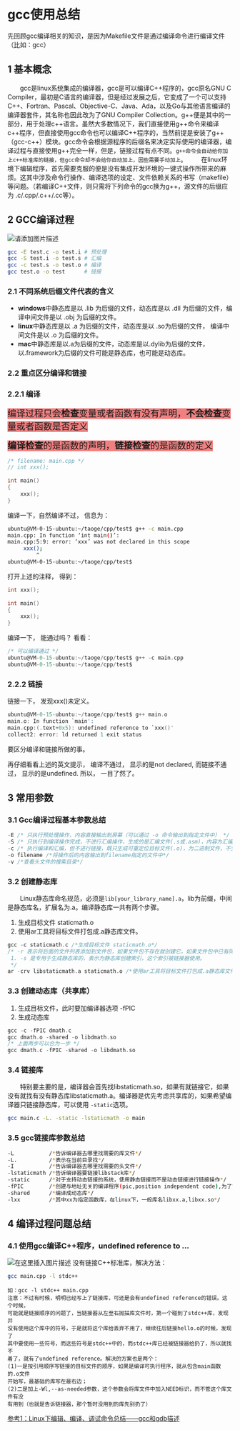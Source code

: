 # gcc使用总结
先回顾gcc编译相关的知识，是因为Makefile文件是通过编译命令进行编译文件（比如：gcc）
## 1 基本概念
&emsp;&emsp;gcc是linux系统集成的编译器，gcc是可以编译C++程序的，gcc原名GNU C Compiler，最初是C语言的编译器，但是经过发展之后，它变成了一个可以支持C++、Fortran、Pascal、Objective-C、Java、Ada，以及Go与其他语言编译的编译器套件，其名称也因此改为了GNU Compiler Collection。g++便是其中的一部分，用于处理c++语言。虽然大多数情况下，我们直接使用g++命令来编译c++程序，但直接使用gcc命令也可以编译C++程序的，当然前提是安装了g++（gcc-c++）模块。gcc命令会根据源程序的后缀名来决定实际使用的编译器，编译过程与直接使用g++完全一样，但是，链接过程有点不同。`g++命令会自动给你加上c++标准库的链接，但gcc命令却不会给你自动加上，因些需要手动加上`。
&emsp;&emsp;在linux环境下编辑程序，首先需要克服的便是没有集成开发环境的一键式操作所带来的麻烦。这其中涉及命令行操作、编译选项的设定、文件依赖关系的书写（makefile）等问题。（若编译C++文件，则只需将下列命令的gcc换为g++，源文件的后缀应为 .c/.cpp/.c++/.cc等）。

## 2 GCC编译过程

![请添加图片描述](https://img-blog.csdnimg.cn/6527f210287b4abab3dbc83b7070326a.png?x-oss-process=image/watermark,type_ZHJvaWRzYW5zZmFsbGJhY2s,shadow_50,text_Q1NETiBA5p2O5bCU6Ziz,size_20,color_FFFFFF,t_70,g_se,x_16)


```bash
gcc -E test.c -o test.i # 预处理
gcc -S test.i -o test.s # 汇编
gcc -c test.s -o test.o # 编译
gcc test.o -o test      # 链接
```

### 2.1 不同系统后缀文件代表的含义

 - **windows**中静态库是以 .lib 为后缀的文件，动态库是以 .dll 为后缀的文件，编译中间文件是以 .obj 为后缀的文件。
 - **linux**中静态库是以 .a 为后缀的文件，动态库是以 .so为后缀的文件， 编译中间文件是以 .o 为后缀的文件。
 - **mac**中静态库是以.a为后缀的文件，动态库是以.dylib为后缀的文件，以.framework为后缀的文件可能是静态库，也可能是动态库。

### 2.2 重点区分编译和链接
### 2.2.1 编译

 <span style="background-color: lightcoral; font-size: 20px;">编译过程只会**检查**变量或者函数有没有声明，**不会检查**变量或者函数是否定义
 </span>

 <span style="background-color: lightcoral; font-size: 20px;">**编译检查**的是函数的声明，**链接检查**的是函数的定义
 </span>

```c
/* filename: main.cpp */
// int xxx();
 
int main()
{
    xxx();
}
```

编译一下，自然编译不过， 信息为：

```bash
ubuntu@VM-0-15-ubuntu:~/taoge/cpp/test$ g++ -c main.cpp 
main.cpp: In function ‘int main()’:
main.cpp:5:9: error: ‘xxx’ was not declared in this scope
     xxx();
         ^
ubuntu@VM-0-15-ubuntu:~/taoge/cpp/test$ 
```

打开上述的注释， 得到：

```c
int xxx();
 
int main()
{
    xxx();
}
```

编译一下， 能通过吗？ 看看：

```c
/* 可以编译通过 */
ubuntu@VM-0-15-ubuntu:~/taoge/cpp/test$ g++ -c main.cpp     
ubuntu@VM-0-15-ubuntu:~/taoge/cpp/test$ 
```

### 2.2.2 链接

 链接一下， 发现xxx()未定义。

```c
ubuntu@VM-0-15-ubuntu:~/taoge/cpp/test$ g++ main.o
main.o: In function `main':
main.cpp:(.text+0x5): undefined reference to `xxx()'
collect2: error: ld returned 1 exit status
```

要区分编译和链接所做的事。

再仔细看看上述的英文提示， 编译不通过， 显示的是not declared,  而链接不通过， 显示的是undefined.  所以， 一目了然了。


## 3 常用参数
### 3.1 Gcc编译过程基本参数总结
```c
-E /* 只执行预处理操作，内容直接输出到屏幕（可以通过 -o 命令输出到指定文件中） */
-S /* 只执行到编译操作完成，不进行汇编操作，生成的是汇编文件(.s或.asm)，内容为汇编语言 */
-c /* 执行编译和汇编，但不进行链接，既只生成可重定位目标文件(.o)，为二进制文件，不生成完整的可执行文件 */
-o filename /*将操作后的内容输出到filename指定的文件中*/
-v /*查看头文件的搜索目录*/
```
### 3.2 创建静态库
&emsp;&emsp;Linux静态库命名规范，必须是`lib[your_library_name].a`，lib为前缀，中间是静态库名，扩展名为.a。编译静态库一共有两个步骤。

 1. 生成目标文件 staticmath.o 
 2. 使用ar工具将目标文件打包成.a静态库文件。

```c
gcc -c staticmath.c /*生成目标文件 staticmath.o*/
/* -r 表示将后面的文件列表添加到文件包，如果文件包不存在就创建它，如果文件包中已有同名文件就替换成新的
 1. -s 是专用于生成静态库的，表示为静态库创建索引，这个索引被链接器使用。
 */
ar -crv libstaticmath.a staticmath.o /*使用ar工具将目标文件打包成.a静态库文件*/
```
### 3.3 创建动态库（共享库）
 1. 生成目标文件，此时要加编译器选项 -fPIC
 2. 生成动态库

```c
gcc -c -fPIC dmath.c
gcc dmath.o -shared -o libdmath.so
/* 上面两步可以合为一步 */
gcc dmath.c -fPIC -shared -o libdmath.so
```

### 3.4 链接库
&emsp;&emsp;特别要主要的是，编译器会首先找libstaticmath.so，如果有就链接它，如果没有就找有没有静态库libstaticmath.a。编译器是优先考虑共享库的，如果希望编译器只链接静态库，可以使用 `-static`选项。
```bash
gcc main.c -L. -static -lstaticmath -o main 
```
### 3.5 gcc链接库参数总结
```bash
-L           /*告诉编译器去哪里找需要的库文件*/
-L.          /*表示在当前目录找*/
-I           /*告诉编译器去哪里找需要的头文件*/
-lstaticmath /*告诉编译器要链接libstack库*/
-static      /*对于支持动态链接的系统，使用静态链接而不是动态链接进行链接操作*/
-fPIC        /*创建与地址无关的编译程序(pic,position independent code),为了能够在多个应用程序间共享*/
-shared      /*编译成动态库*/
-lxx         /*其中xx为指定函数库，在linux下，一般库名libxx.a,libxx.so*/
```

## 4 编译过程问题总结
### 4.1 使用gcc编译C++程序，undefined reference to ...
![在这里插入图片描述](https://img-blog.csdnimg.cn/88827e9930904efa8cef13bcbab3094d.png)
没有链接C++标准库，解决方法：

```bash
gcc main.cpp -l stdc++
```
```
如：gcc -l stdc++ main.cpp 
注意：不过有时候，明明已经写上了链接库，可还是会有undefined reference的错误。这个时候，
可能就是链接顺序的问题了，当链接器从左至右抛描库文件时，第一个碰到了stdc++库，发现并
没有使用这个库中的符号，于是就将这个库给丢弃不用了，继续往后链接hello.o的时候，发现了
其中要使用一些符号，而这些符号是stdc++中的，而stdc++库已经被链接器给扔了，所以就找不
着了，就有了undefined reference。解决的方案也是两个：
(1)一是按引用顺序写链接的目标文件的顺序，如果是编译可执行程序，就从包含main函数的.o文件
开始写，最基础的库写在最右边；
(2)二是加上-Wl,--as-needed参数，这个参数会将库文件中加入NEED标识，而不管这个库文件有没
有用到（也就是告诉链接器，那个暂时没用到的库先别扔了）
```


[参考1：Linux下编辑、编译、调试命令总结——gcc和gdb描述](https://www.cnblogs.com/yhjoker/p/7533438.html)